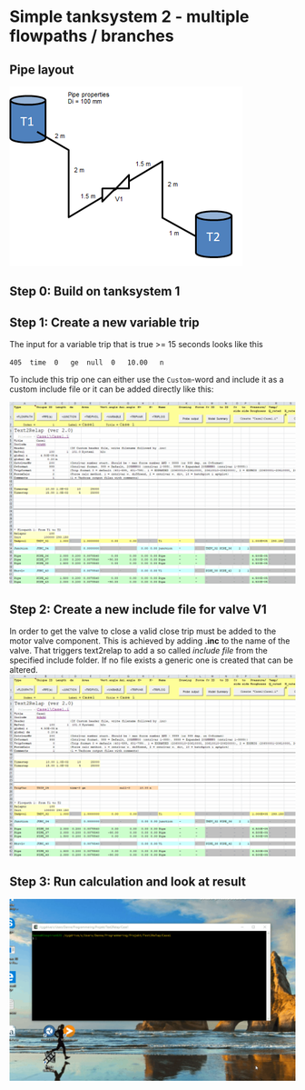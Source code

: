 # Simple tanksystem 2 - multiple flowpaths / branches

## Pipe layout
![alt text](Tanksystem1.png "Logo Title Text 1")

## Step 0: Build on tanksystem 1

## Step 1: Create a new variable trip

The input for a variable trip that is true >= 15 seconds looks like this

`405  time  0   ge  null  0   10.00   n`

To include this trip one can either use the `Custom`-word and include it as a custom include file or it can be added directly like this:

![alt text](Add-trip.gif "Logo Title Text 1")

## Step 2: Create a new include file for valve V1
In order to get the valve to close a valid close trip must be added to the motor valve component. This is achieved by adding **.inc** to the name of the valve. That triggers text2relap to add a so called *include file* from the specified include folder. If no file exists a generic one is created that can be altered.
![alt text](Create-includefile.gif "Logo Title Text 1")


## Step 3: Run calculation and look at result
![alt text](Run-valve-closure.gif "Logo Title Text 1")
